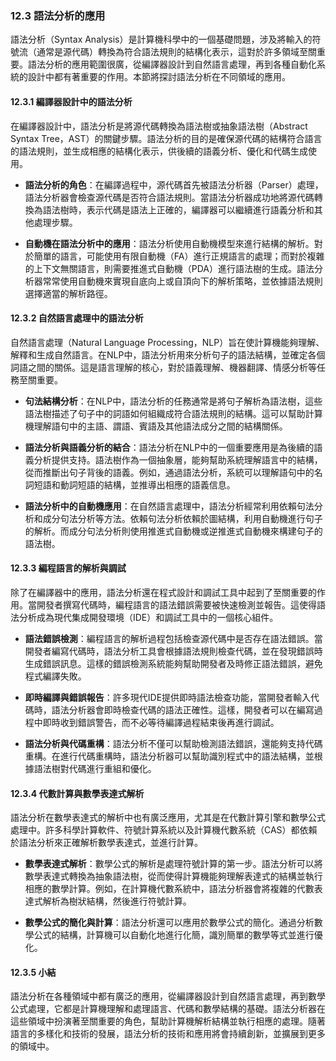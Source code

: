 ### **12.3 語法分析的應用**

語法分析（Syntax Analysis）是計算機科學中的一個基礎問題，涉及將輸入的符號流（通常是源代碼）轉換為符合語法規則的結構化表示，這對於許多領域至關重要。語法分析的應用範圍很廣，從編譯器設計到自然語言處理，再到各種自動化系統的設計中都有著重要的作用。本節將探討語法分析在不同領域的應用。

#### **12.3.1 編譯器設計中的語法分析**

在編譯器設計中，語法分析是將源代碼轉換為語法樹或抽象語法樹（Abstract Syntax Tree，AST）的關鍵步驟。語法分析的目的是確保源代碼的結構符合語言的語法規則，並生成相應的結構化表示，供後續的語義分析、優化和代碼生成使用。

- **語法分析的角色**：在編譯過程中，源代碼首先被語法分析器（Parser）處理，語法分析器會檢查源代碼是否符合語法規則。當語法分析器成功地將源代碼轉換為語法樹時，表示代碼是語法上正確的，編譯器可以繼續進行語義分析和其他處理步驟。

- **自動機在語法分析中的應用**：語法分析使用自動機模型來進行結構的解析。對於簡單的語言，可能使用有限自動機（FA）進行正規語言的處理；而對於複雜的上下文無關語言，則需要推進式自動機（PDA）進行語法樹的生成。語法分析器常常使用自動機來實現自底向上或自頂向下的解析策略，並依據語法規則選擇適當的解析路徑。

#### **12.3.2 自然語言處理中的語法分析**

自然語言處理（Natural Language Processing，NLP）旨在使計算機能夠理解、解釋和生成自然語言。在NLP中，語法分析用來分析句子的語法結構，並確定各個詞語之間的關係。這是語言理解的核心，對於語義理解、機器翻譯、情感分析等任務至關重要。

- **句法結構分析**：在NLP中，語法分析的任務通常是將句子解析為語法樹，這些語法樹描述了句子中的詞語如何組織成符合語法規則的結構。這可以幫助計算機理解語句中的主語、謂語、賓語及其他語法成分之間的結構關係。

- **語法分析與語義分析的結合**：語法分析在NLP中的一個重要應用是為後續的語義分析提供支持。語法樹作為一個抽象層，能夠幫助系統理解語言中的結構，從而推斷出句子背後的語義。例如，通過語法分析，系統可以理解語句中的名詞短語和動詞短語的結構，並推導出相應的語義信息。

- **語法分析中的自動機應用**：在自然語言處理中，語法分析經常利用依賴句法分析和成分句法分析等方法。依賴句法分析依賴於圖結構，利用自動機進行句子的解析。而成分句法分析則使用推進式自動機或逆推進式自動機來構建句子的語法樹。

#### **12.3.3 編程語言的解析與調試**

除了在編譯器中的應用，語法分析還在程式設計和調試工具中起到了至關重要的作用。當開發者撰寫代碼時，編程語言的語法錯誤需要被快速檢測並報告。這使得語法分析成為現代集成開發環境（IDE）和調試工具中的一個核心組件。

- **語法錯誤檢測**：編程語言的解析過程包括檢查源代碼中是否存在語法錯誤。當開發者編寫代碼時，語法分析工具會根據語法規則檢查代碼，並在發現錯誤時生成錯誤訊息。這樣的錯誤檢測系統能夠幫助開發者及時修正語法錯誤，避免程式編譯失敗。

- **即時編譯與錯誤報告**：許多現代IDE提供即時語法檢查功能，當開發者輸入代碼時，語法分析器會即時檢查代碼的語法正確性。這樣，開發者可以在編寫過程中即時收到錯誤警告，而不必等待編譯過程結束後再進行調試。

- **語法分析與代碼重構**：語法分析不僅可以幫助檢測語法錯誤，還能夠支持代碼重構。在進行代碼重構時，語法分析器可以幫助識別程式中的語法結構，並根據語法樹對代碼進行重組和優化。

#### **12.3.4 代數計算與數學表達式解析**

語法分析在數學表達式的解析中也有廣泛應用，尤其是在代數計算引擎和數學公式處理中。許多科學計算軟件、符號計算系統以及計算機代數系統（CAS）都依賴於語法分析來正確解析數學表達式，並進行計算。

- **數學表達式解析**：數學公式的解析是處理符號計算的第一步。語法分析可以將數學表達式轉換為抽象語法樹，從而使得計算機能夠理解表達式的結構並執行相應的數學計算。例如，在計算機代數系統中，語法分析器會將複雜的代數表達式解析為樹狀結構，然後進行符號計算。

- **數學公式的簡化與計算**：語法分析還可以應用於數學公式的簡化。通過分析數學公式的結構，計算機可以自動化地進行化簡，識別簡單的數學等式並進行優化。

#### **12.3.5 小結**

語法分析在各種領域中都有廣泛的應用，從編譯器設計到自然語言處理，再到數學公式處理，它都是計算機理解和處理語言、代碼和數學結構的基礎。語法分析器在這些領域中扮演著至關重要的角色，幫助計算機解析結構並執行相應的處理。隨著語言的多樣化和技術的發展，語法分析的技術和應用將會持續創新，並擴展到更多的領域中。
